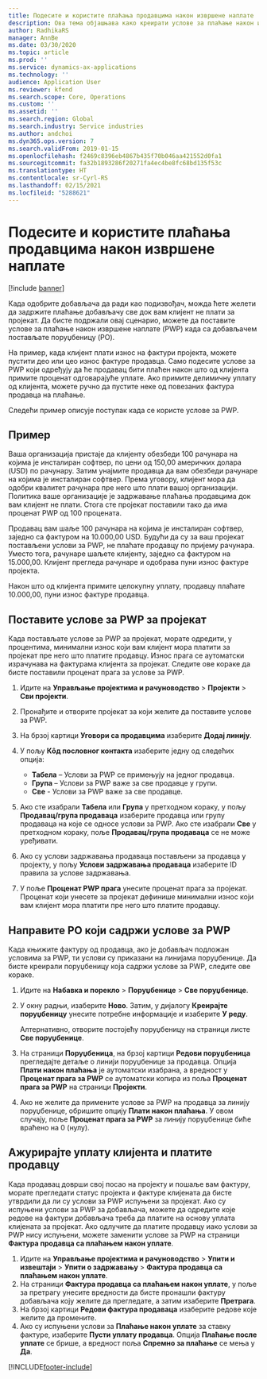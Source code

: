 ```yaml
---
title: Подесите и користите плаћања продавцима након извршене наплате
description: Ова тема објашњава како креирати услове за плаћање након извршене наплате (PWP) тако да можете пуштати делимичне уплате добављача на основу плаћања клијената.
author: RadhikaRS
manager: AnnBe
ms.date: 03/30/2020
ms.topic: article
ms.prod: ''
ms.service: dynamics-ax-applications
ms.technology: ''
audience: Application User
ms.reviewer: kfend
ms.search.scope: Core, Operations
ms.custom: ''
ms.assetid: ''
ms.search.region: Global
ms.search.industry: Service industries
ms.author: andchoi
ms.dyn365.ops.version: 7
ms.search.validFrom: 2019-01-15
ms.openlocfilehash: f2469c8396eb4867b435f70b046aa421552d0fa1
ms.sourcegitcommit: fa32b1893286f20271fa4ec4be8fc68bd135f53c
ms.translationtype: HT
ms.contentlocale: sr-Cyrl-RS
ms.lasthandoff: 02/15/2021
ms.locfileid: "5288621"
---
```

# <a name="set-up-and-use-pay-when-paid-vendor-payments"></a>Подесите и користите плаћања продавцима након извршене наплате

[!include [banner](../includes/banner.md)]

Када одобрите добављача да ради као подизвођач, можда ћете желети да задржите плаћање добављачу све док вам клијент не плати за пројекат. Да бисте подржали овај сценарио, можете да поставите услове за плаћање након извршене наплате (PWP) када са добављачем постављате поруџбеницу (PO).

На пример, када клијент плати износ на фактури пројекта, можете пустити део или цео износ фактуре продавца. Само подесите услове за PWP који одређују да ће продавац бити плаћен након што од клијента примите проценат одговарајуће уплате. Ако примите делимичну уплату од клијента, можете ручно да пустите неке од повезаних фактура продавца на плаћање.

Следећи пример описује поступак када се користе услове за PWP.

## <a name="example"></a>Пример

Ваша организација пристаје да клијенту обезбеди 100 рачунара на којима је инсталиран софтвер, по цени од 150,00 америчких долара (USD) по рачунару. Затим унајмите продавца да вам обезбеди рачунаре на којима је инсталиран софтвер. Према уговору, клијент мора да одобри квалитет рачунара пре него што плати вашој организацији. Политика ваше организације је задржавање плаћања продавцима док вам клијент не плати. Стога сте пројекат поставили тако да има проценат PWP од 100 процената.

Продавац вам шаље 100 рачунара на којима је инсталиран софтвер, заједно са фактуром на 10.000,00 USD. Будући да су за ваш пројекат постављени услови за PWP, не плаћате продавцу по пријему рачунара. Уместо тога, рачунаре шаљете клијенту, заједно са фактуром на 15.000,00. Клијент прегледа рачунаре и одобрава пуни износ фактуре пројекта.

Након што од клијента примите целокупну уплату, продавцу плаћате 10.000,00, пуни износ фактуре продавца.

## <a name="set-up-pwp-terms-for-a-project"></a>Поставите услове за PWP за пројекат

Када постављате услове за PWP за пројекат, морате одредити, у процентима, минимални износ који вам клијент мора платити за пројекат пре него што платите продавцу. Износ прага се аутоматски израчунава на фактурама клијента за пројекат. Следите ове кораке да бисте поставили проценат прага за услове за PWP.

1. Идите на **Управљање пројектима и рачуноводство** \> **Пројекти** \> **Сви пројекти**.
2. Пронађите и отворите пројекат за који желите да поставите услове за PWP.
3. На брзој картици **Уговори са продавцима** изаберите **Додај линију**.
3. У пољу **Кôд пословног контакта** изаберите једну од следећих опција:

    - **Табела** – Услови за PWP се примењују на једног продавца.
    - **Група** – Услови за PWP важе за све продавце у групи.
    - **Све** - Услови за PWP важе за све продавце.

4. Ако сте изабрали **Табела** или **Група** у претходном кораку, у пољу **Продавац/група продаваца** изаберите продавца или групу продаваца на које се односе услови за PWP. Ако сте изабрали **Све** у претходном кораку, поље **Продавац/група продаваца** се не може уређивати.
5. Ако су услови задржавања продаваца постављени за продавца у пројекту, у пољу **Услови задржавања продаваца** изаберите ID правила за услове задржавања.
6. У поље **Проценат PWP прага** унесите проценат прага за пројекат. Проценат који унесете за пројекат дефинише минимални износ који вам клијент мора платити пре него што платите продавцу.

## <a name="create-a-po-that-has-pwp-terms"></a>Направите PO који садржи услове за PWP

Када књижите фактуру од продавца, ако је добављач подложан условима за PWP, ти услови су приказани на линијама поруџбенице. Да бисте креирали поруџбеницу која садржи услове за PWP, следите ове кораке.

1. Идите на **Набавка и порекло** \> **Поруџбенице** \> **Све поруџбенице**.
2. У окну радњи, изаберите **Ново**. Затим, у дијалогу **Креирајте поруџбеницу** унесите потребне информације и изаберите **У реду**.

    Алтернативно, отворите постојећу поруџбеницу на страници листе **Све поруџбенице**.

4. На страници **Поруџбеница**, на брзој картици **Редови поруџбеница** прегледајте детаље о линији поруџбенице за продавца. Опција **Плати након плаћања** је аутоматски изабрана, а вредност у **Проценат прага за PWP** се аутоматски копира из поља **Проценат прага за PWP** на страници **Пројекти**.
6. Ако не желите да примените услове за PWP на продавца за линију поруџбенице, обришите опцију **Плати након плаћања**. У овом случају, поље **Проценат прага за PWP** за линију поруџбенице биће враћено на 0 (нулу).

## <a name="update-a-customer-payment-and-pay-the-vendor"></a>Ажурирајте уплату клијента и платите продавцу

Када продавац доврши свој посао на пројекту и пошаље вам фактуру, морате прегледати статус пројекта и фактуре клијената да бисте утврдили да ли су услови за PWP испуњени за пројекат. Ако су испуњени услови за PWP за добављача, можете да одредите које редове на фактури добављача треба да платите на основу уплата клијената за пројекат. Ако одлучите да платите продавцу иако услови за PWP нису испуњени, можете заменити услове за PWP на страници **Фактура продавца са плаћањем након уплате**.

1. Идите на **Управљање пројектима и рачуноводство** \> **Упити и извештаји** \> **Упити о задржавању** \> **Фактура продавца са плаћањем након уплате**.
2. На страници **Фактура продавца са плаћањем након уплате**, у поље за претрагу унесите вредности да бисте пронашли фактуру добављача коју желите да прегледате, а затим изаберите **Претрага**.
3. На брзој картици **Редови фактура продаваца** изаберите редове које желите да промените.
4. Ако су испуњени услови за **Плаћање након уплате** за ставку фактуре, изаберите **Пусти уплату продавца**. Опција **Плаћање после уплате** се брише, а вредност поља **Спремно за плаћање** се мења у **Да**.


[!INCLUDE[footer-include](../includes/footer-banner.md)]